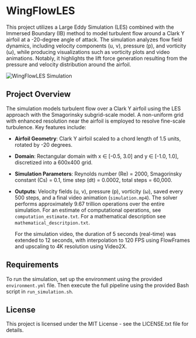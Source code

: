 # WingFlowLES

This project utilizes a Large Eddy Simulation (LES) combined with the Immersed Boundary (IB) method to model turbulent flow around a Clark Y airfoil at a -20-degree angle of attack. The simulation analyzes flow field dynamics, including velocity components (u, v), pressure (p), and vorticity (ω), while producing visualizations such as vorticity plots and video animations. Notably, it highlights the lift force generation resulting from the pressure and velocity distribution around the airfoil.

![WingFlowLES Simulation](data/simulation.gif)

## Project Overview

The simulation models turbulent flow over a Clark Y airfoil using the LES approach with the Smagorinsky subgrid-scale model. A non-uniform grid with enhanced resolution near the airfoil is employed to resolve fine-scale turbulence. Key features include:
- **Airfoil Geometry**: Clark Y airfoil scaled to a chord length of 1.5 units, rotated by -20 degrees.
- **Domain**: Rectangular domain with x ∈ [-0.5, 3.0] and y ∈ [-1.0, 1.0], discretized into a 600x400 grid.
- **Simulation Parameters**: Reynolds number (Re) = 2000, Smagorinsky constant (Cs) = 0.1, time step (dt) = 0.0002, total steps = 60,000.
- **Outputs**: Velocity fields (u, v), pressure (p), vorticity (ω), saved every 500 steps, and a final video animation (`simulation.mp4`).
The solver performs approximately 9.67 trillion operations over the entire simulation.
For an estimate of computational operations, see `computation_estimate.txt`.
For a mathematical description see `mathematical_descritpion.txt`.

  For the simulation video, the duration of 5 seconds (real-time) was extended to 12 seconds, with interpolation to 120 FPS using FlowFrames and upscaling to 4K resolution using Video2X.

## Requirements

To run the simulation, set up the environment using the provided `environment.yml` file. Then execute the full pipeline using the provided Bash script in `run_simulation.sh`.

## License

This project is licensed under the MIT License - see the LICENSE.txt file for details. 

